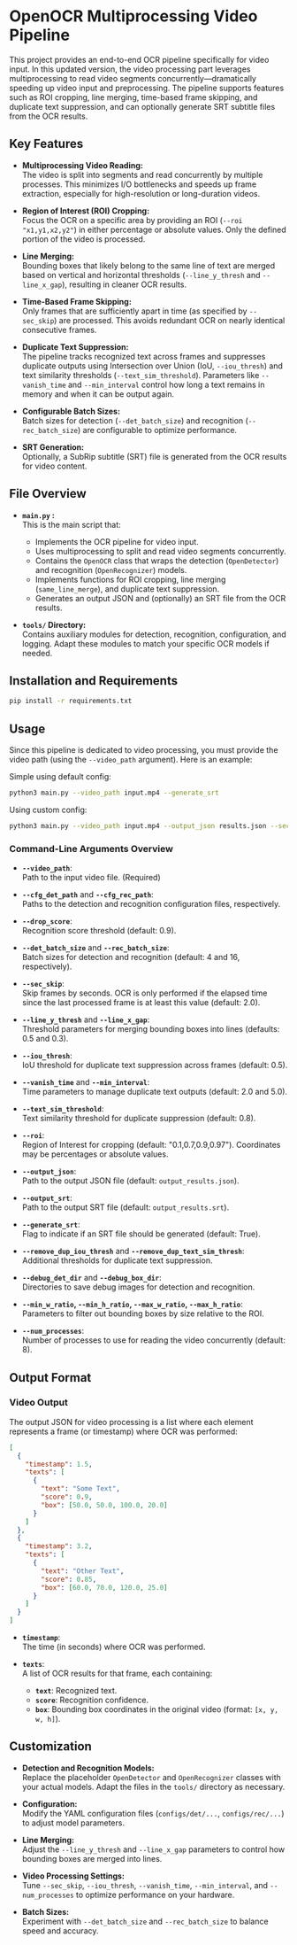 # OpenOCR Multiprocessing Video Pipeline

This project provides an end-to-end OCR pipeline specifically for video input. In this updated version, the video processing part leverages multiprocessing to read video segments concurrently—dramatically speeding up video input and preprocessing. The pipeline supports features such as ROI cropping, line merging, time-based frame skipping, and duplicate text suppression, and can optionally generate SRT subtitle files from the OCR results.

## Key Features

* **Multiprocessing Video Reading:**  
  The video is split into segments and read concurrently by multiple processes. This minimizes I/O bottlenecks and speeds up frame extraction, especially for high-resolution or long-duration videos.

* **Region of Interest (ROI) Cropping:**  
  Focus the OCR on a specific area by providing an ROI (`--roi "x1,y1,x2,y2"`) in either percentage or absolute values. Only the defined portion of the video is processed.

* **Line Merging:**  
  Bounding boxes that likely belong to the same line of text are merged based on vertical and horizontal thresholds (`--line_y_thresh` and `--line_x_gap`), resulting in cleaner OCR results.

* **Time-Based Frame Skipping:**  
  Only frames that are sufficiently apart in time (as specified by `--sec_skip`) are processed. This avoids redundant OCR on nearly identical consecutive frames.

* **Duplicate Text Suppression:**  
  The pipeline tracks recognized text across frames and suppresses duplicate outputs using Intersection over Union (IoU, `--iou_thresh`) and text similarity thresholds (`--text_sim_threshold`). Parameters like `--vanish_time` and `--min_interval` control how long a text remains in memory and when it can be output again.

* **Configurable Batch Sizes:**  
  Batch sizes for detection (`--det_batch_size`) and recognition (`--rec_batch_size`) are configurable to optimize performance.

* **SRT Generation:**  
  Optionally, a SubRip subtitle (SRT) file is generated from the OCR results for video content.

## File Overview

* **`main.py` :**  
  This is the main script that:
  - Implements the OCR pipeline for video input.
  - Uses multiprocessing to split and read video segments concurrently.
  - Contains the `OpenOCR` class that wraps the detection (`OpenDetector`) and recognition (`OpenRecognizer`) models.
  - Implements functions for ROI cropping, line merging (`same_line_merge`), and duplicate text suppression.
  - Generates an output JSON and (optionally) an SRT file from the OCR results.

* **`tools/` Directory:**  
  Contains auxiliary modules for detection, recognition, configuration, and logging. Adapt these modules to match your specific OCR models if needed.

## Installation and Requirements

```bash
pip install -r requirements.txt
```

## Usage

Since this pipeline is dedicated to video processing, you must provide the video path (using the `--video_path` argument). Here is an example:

Simple using default config:

```bash
python3 main.py --video_path input.mp4 --generate_srt
```

Using custom config:

```bash
python3 main.py --video_path input.mp4 --output_json results.json --sec_skip 2.0 --iou_thresh 0.5 --vanish_time 2.0 --min_interval 5.0 --num_processes 8 --roi "0.1,0.7,0.9,0.97" --det_batch_size 4 --rec_batch_size 16 --drop_score 0.9 --line_y_thresh 0.5 --line_x_gap 0.3
```

### Command-Line Arguments Overview

* **`--video_path`**:  
  Path to the input video file. (Required)

* **`--cfg_det_path`** and **`--cfg_rec_path`**:  
  Paths to the detection and recognition configuration files, respectively.

* **`--drop_score`**:  
  Recognition score threshold (default: 0.9).

* **`--det_batch_size`** and **`--rec_batch_size`**:  
  Batch sizes for detection and recognition (default: 4 and 16, respectively).

* **`--sec_skip`**:  
  Skip frames by seconds. OCR is only performed if the elapsed time since the last processed frame is at least this value (default: 2.0).

* **`--line_y_thresh`** and **`--line_x_gap`**:  
  Threshold parameters for merging bounding boxes into lines (defaults: 0.5 and 0.3).

* **`--iou_thresh`**:  
  IoU threshold for duplicate text suppression across frames (default: 0.5).

* **`--vanish_time`** and **`--min_interval`**:  
  Time parameters to manage duplicate text outputs (default: 2.0 and 5.0).

* **`--text_sim_threshold`**:  
  Text similarity threshold for duplicate suppression (default: 0.8).

* **`--roi`**:  
  Region of Interest for cropping (default: "0.1,0.7,0.9,0.97"). Coordinates may be percentages or absolute values.

* **`--output_json`**:  
  Path to the output JSON file (default: `output_results.json`).

* **`--output_srt`**:  
  Path to the output SRT file (default: `output_results.srt`).

* **`--generate_srt`**:  
  Flag to indicate if an SRT file should be generated (default: True).

* **`--remove_dup_iou_thresh`** and **`--remove_dup_text_sim_thresh`**:  
  Additional thresholds for duplicate text suppression.

* **`--debug_det_dir`** and **`--debug_box_dir`**:  
  Directories to save debug images for detection and recognition.

* **`--min_w_ratio`, `--min_h_ratio`, `--max_w_ratio`, `--max_h_ratio`**:  
  Parameters to filter out bounding boxes by size relative to the ROI.

* **`--num_processes`**:  
  Number of processes to use for reading the video concurrently (default: 8).

## Output Format

### Video Output

The output JSON for video processing is a list where each element represents a frame (or timestamp) where OCR was performed:

```json
[
  {
    "timestamp": 1.5,
    "texts": [
      {
        "text": "Some Text",
        "score": 0.9,
        "box": [50.0, 50.0, 100.0, 20.0]
      }
    ]
  },
  {
    "timestamp": 3.2,
    "texts": [
      {
        "text": "Other Text",
        "score": 0.85,
        "box": [60.0, 70.0, 120.0, 25.0]
      }
    ]
  }
]
```

* **`timestamp`**:  
  The time (in seconds) where OCR was performed.
  
* **`texts`**:  
  A list of OCR results for that frame, each containing:
  - **`text`**: Recognized text.
  - **`score`**: Recognition confidence.
  - **`box`**: Bounding box coordinates in the original video (format: `[x, y, w, h]`).

## Customization

* **Detection and Recognition Models:**  
  Replace the placeholder `OpenDetector` and `OpenRecognizer` classes with your actual models. Adapt the files in the `tools/` directory as necessary.

* **Configuration:**  
  Modify the YAML configuration files (`configs/det/...`, `configs/rec/...`) to adjust model parameters.

* **Line Merging:**  
  Adjust the `--line_y_thresh` and `--line_x_gap` parameters to control how bounding boxes are merged into lines.

* **Video Processing Settings:**  
  Tune `--sec_skip`, `--iou_thresh`, `--vanish_time`, `--min_interval`, and `--num_processes` to optimize performance on your hardware.

* **Batch Sizes:**  
  Experiment with `--det_batch_size` and `--rec_batch_size` to balance speed and accuracy.